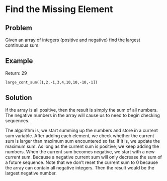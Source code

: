 # Find the Missing Element

## Problem

Given an array of integers (positive and negative) find the largest continuous sum.

## Example

Return: 29
```
large_cont_sum([1,2,-1,3,4,10,10,-10,-1])
```

## Solution
If the array is all positive, then the result is simply the sum of all numbers. The negative numbers in the array will cause us to need to begin checking sequences.

The algorithm is, we start summing up the numbers and store in a current sum variable. After adding each element, we check whether the current sum is larger than maximum sum encountered so far. If it is, we update the maximum sum. As long as the current sum is positive, we keep adding the numbers. When the current sum becomes negative, we start with a new current sum. Because a negative current sum will only decrease the sum of a future sequence. Note that we don’t reset the current sum to 0 because the array can contain all negative integers. Then the result would be the largest negative number.